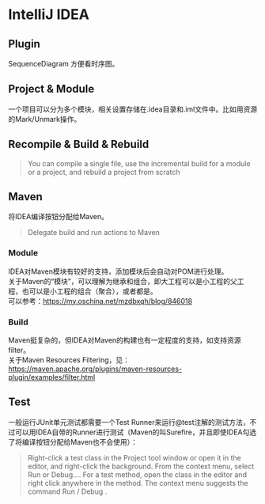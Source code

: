 # IntelliJ IDEA
## Plugin
SequenceDiagram 方便看时序图。  

## Project & Module
一个项目可以分为多个模块，相关设置存储在.idea目录和.iml文件中。比如用资源的Mark/Unmark操作。  

## Recompile & Build & Rebuild
> You can compile a single file, use the incremental build for a module or a project, and rebuild a project from scratch  

## Maven
将IDEA编译按钮分配给Maven。
> Delegate build and run actions to Maven

### Module
IDEA对Maven模块有较好的支持，添加模块后会自动对POM进行处理。  
关于Maven的“模块”，可以理解为继承和组合，即大工程可以是小工程的父工程，也可以是小工程的组合（聚合），或者都是。  
可以参考：https://my.oschina.net/mzdbxqh/blog/846018  

### Build
Maven挺复杂的，但IDEA对Maven的构建也有一定程度的支持，如支持资源filter。  
关于Maven Resources Filtering，见：https://maven.apache.org/plugins/maven-resources-plugin/examples/filter.html

## Test
一般运行JUnit单元测试都需要一个Test Runner来运行@test注解的测试方法，不过可以用IDEA自带的Runner进行测试（Maven的叫Surefire，并且即使IDEA勾选了将编译按钮分配给Maven也不会使用）：
> Right-click a test class in the Project tool window or open it in the editor, and right-click the background. From the context menu, select Run <class name> or Debug....
> For a test method, open the class in the editor and right click anywhere in the method. The context menu suggests the command Run / Debug <method name>.
